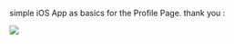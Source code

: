 simple iOS App as basics for the Profile Page.
thank you :


![](http://katikids.com/profilePage.png)
